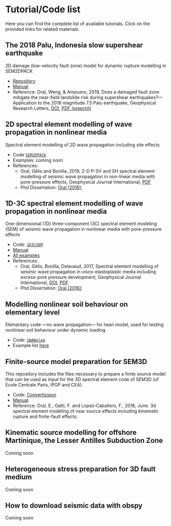 # Tutorial/Code list
Here you can find the complete list of available tutorials. Click on the provided links for related materials.


## The 2018 Palu, Indonesia slow supershear earthquake 
2D damage (low-velocity fault zone) model for dynamic rupture modelling in SEM2DPACK
* [Repository](https://github.com/elifo/damaged_fault)
* [Manual](https://github.com/elifo/damaged_fault/blob/master/README.md)
* Reference: Oral, Weng, & Ampuero, 2019, Does a damaged fault zone mitigate the near-field
landslide risk during supershear earthquakes?—Application to the 2018 magnitude 7.5
Palu earthquake, Geophysical Research Letters, [DOI](https://doi.org/10.1029/2019GL085649), [PDF (preprint)](https://eartharxiv.org/repository/view/638/)


## 2D spectral element modelling of wave propagation in nonlinear media
Spectral element modelling of 2D wave propagation including site effects
* Code [`SEM2DPACK`](https://github.com/jpampuero/sem2dpack/tree/iwan)
* Examples: coming soon
* References: 
    * Oral, Gélis and Bonilla, 2019, 2-D P-SV and SH spectral element modelling of seismic wave propagation in non-linear media with pore-pressure effects, Geophysical Journal International, [PDF](https://eartharxiv.org/repository/view/1954/)
    * Phd Dissertation: [Oral (2016)](https://tel.archives-ouvertes.fr/tel-01562279);


## 1D-3C spectral element modelling of wave propagation in nonlinear media
One-dimensional (1D) three-component (3C) spectral element modeling (SEM) of seismic wave propagation in nonlinear media with pore-pressure effects
* Code: [`1D3CSEM`](https://github.com/elifo/1D3CSEM)
* [Manual](https://github.com/elifo/1D3CSEM/blob/main/MANUAL/manual.pdf)
* [All examples](https://github.com/elifo/1D3CSEM/tree/main/EXAMPLES)
* References: 
    * Oral, Gélis, Bonilla, Delavaud, 2017, Spectral element modelling of seismic wave
propagation in visco-elastoplastic media including excess-pore pressure development,
Geophysical Journal International, [DOI](https://doi.org/10.1093/gji/ggx375), [PDF](https://eartharxiv.org/repository/view/1953/).
    * Phd Dissertation: [Oral (2016)](https://tel.archives-ouvertes.fr/tel-01562279);


## Modelling nonlinear soil behaviour on elementary level
Elemantary code —no wave propagation— for Iwan model, used for testing nonlinear soil behaviour under dynamic loading
* Code: [`IWANelem`](https://github.com/elifo/IWANelem)
* Example list [here](https://github.com/elifo/IWANelem/blob/master/README.md)


## Finite-source model preparation for SEM3D 
This repository includes the files necessary to prepare a finite source model that can be used as input for the 3D spectral element code of SEM3D (of Ecole Centrale Paris, IPGP and CEA).
* Code: [Convertisseur](https://github.com/elifo/Convertisseur)
* [Manual](https://github.com/elifo/Convertisseur/blob/master/DOC/manual.pdf)
* Reference: Oral, E., Gatti, F. and Lopez‐Caballero, F., 2018, June. 3d spectral element modeling of near source effects including kinematic rupture and finite-fault effects.


## Kinematic source modelling for offshore Martinique, the Lesser Antilles Subduction Zone
Coming soon


## Heterogeneous stress preparation for 3D fault medium
Coming soon

## How to download seismic data with obspy
Coming soon


